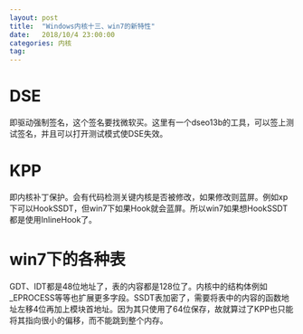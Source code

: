 ```yaml
---
layout: post
title:  "Windows内核十三、win7的新特性"
date:   2018/10/4 23:00:00
categories: 内核
tag: 
---
```


# DSE

即驱动强制签名，这个签名要找微软买。这里有一个dseo13b的工具，可以签上测试签名，并且可以打开测试模式使DSE失效。

# KPP

即内核补丁保护。会有代码检测关键内核是否被修改，如果修改则蓝屏。例如xp下可以HookSSDT，但win7下如果Hook就会蓝屏。所以win7如果想HookSSDT都是使用InlineHook了。

# win7下的各种表

GDT、IDT都是48位地址了，表的内容都是128位了。内核中的结构体例如_EPROCESS等等也扩展更多字段。SSDT表加密了，需要将表中的内容的函数地址左移4位再加上模块首地址。因为其只使用了64位保存，故就算过了KPP也只能将其指向很小的偏移，而不能跳到整个内存。


